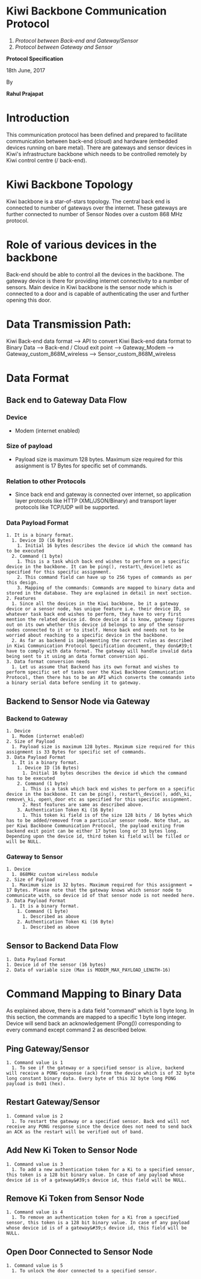 # Kiwi Backbone Communication Protocol

1. _Protocol between Back-end and Gateway/Sensor_
2. _Protocol between Gateway and Sensor_



**Protocol Specification**

18th June, 2017





By

**Rahul Prajapat**





















# Introduction

This communication protocol has been defined and prepared to facilitate communication between back-end (cloud) and hardware (embedded devices running on bare metal). There are gateways and sensor devices in Kiwi&#39;s infrastructure backbone which needs to be controlled remotely by Kiwi control centre (/ back-end).

# Kiwi Backbone Topology

Kiwi backbone is a star-of-stars topology. The central back end is connected to number of gateways over the internet. These gateways are further connected to number of Sensor Nodes over a custom 868 MHz protocol.

# Role of various devices in the backbone

Back-end should be able to control all the devices in the backbone. The gateway device is there for providing internet connectivity to a number of sensors. Main device in Kiwi backbone is the sensor node which is connected to a door and is capable of authenticating the user and further opening this door.

# Data Transmission Path:

Kiwi Back-end data format --&gt; API to convert Kiwi Back-end data format to Binary Data --&gt; Back-end / Cloud exit point --&gt; Gateway\_Modem --&gt; Gateway\_custom\_868M\_wireless --&gt; Sensor\_custom\_868M\_wireless

# Data Format

## Back end to Gateway Data Flow

### Device
- Modem (internet enabled)

### Size of payload
- Payload size is maximum 128 bytes. Maximum size required for this assignment is 17 Bytes for specific set of commands.

### Relation to other Protocols
- Since back end and gateway is connected over internet, so application layer protocols like HTTP (XML/JSON/Binary) and transport layer protocols like TCP/UDP will be supported.

### Data Payload Format
    1. It is a binary format.
      1. Device ID (16 Bytes)
        1. Initial 16 bytes describes the device id which the command has to be executed
      2. Command (1 byte)
        1. This is a task which back end wishes to perform on a specific device in the backbone. It can be ping(), restart\_device()etc as specified for this specific assignment.
        2. This command field can have up to 256 types of commands as per this design.
        3. Mapping of the commands: Commands are mapped to binary data and stored in the database. They are explained in detail in next section.
    2. Features
      1. Since all the devices in the Kiwi backbone, be it a gateway device or a sensor node, has unique feature i.e. their device ID, so whatever task back end wishes to perform, they have to very first mention the related device id. Once device id is know, gateway figures out on its own whether this device id belongs to any of the sensor nodes connected to it or to itself. Hence back end needs not to be worried about reaching to a specific device in the backbone.
      2. As far as backend is implementing the correct rules as described in Kiwi Communication Protocol Specification document, they don&#39;t have to comply with data format. The gateway will handle invalid data being sent to it using an data format conversion api.
    3. Data format conversion needs
      1. Let us assume that Backend has its own format and wishes to perform specific set of tasks over the Kiwi Backbone Communication Protocol, then there has to be an API which converts the commands into a binary serial data before sending it to gateway.

## Backend to Sensor Node via Gateway

### Backend to Gateway
    1. Device
      1. Modem (internet enabled)
    2. Size of Payload
      1. Payload size is maximum 128 bytes. Maximum size required for this assignment is 33 Bytes for specific set of commands.
    3. Data Payload Format
      1. It is a binary format.
        1. Device ID (16 Bytes)
          1. Initial 16 bytes describes the device id which the command has to be executed
        2. Command (1 byte)
          1. This is a task which back end wishes to perform on a specific device in the backbone. It can be ping(), restart\_device(), add\_ki, remove\_ki, open\_door etc as specified for this specific assignment.
          2. Rest features are same as described above.
        3. Authentication Token Ki (16 Byte)
          1. This token ki field is of the size 128 bits / 16 bytes which has to be added/removed from a particular sensor node. Note that, as per Kiwi Backbone Communication Protocol, the payload exiting from backend exit point can be either 17 bytes long or 33 bytes long. Depending upon the device id, third token ki field will be filled or will be NULL.

### Gateway to Sensor
    1. Device
      1. 868MHz custom wireless module
    2. Size of Payload
      1. Maximum size is 32 bytes. Maximum required for this assignment = 17 Bytes. Please note that the gateway knows which sensor node to communicate with, so device id of that sensor node is not needed here.
    3. Data Payload Format
      1. It is a binary format.
        1. Command (1 byte)
          1. Described as above
        2. Authentication Token Ki (16 Byte)
          1. Described as above

## Sensor to Backend Data Flow
    1. Data Payload Format
	1. Device id of the sensor (16 bytes)
	2. Data of variable size (Max is MODEM_MAX_PAYLOAD_LENGTH-16)


# Command Mapping to Binary Data
As explained above, there is a data field &quot;command&quot; which is 1 byte long. In this section, the commands are mapped to a specific 1 byte long integer. Device will send back an acknowledgement (Pong()) corresponding to every command except command 2 as described below.
## Ping Gateway/Sensor
    1. Command value is 1
      1. To see if the gateway or a specified sensor is alive, backend will receive a PONG response (ack) from the device which is of 32 byte long constant binary data. Every byte of this 32 byte long PONG payload is 0x01 (hex).
## Restart Gateway/Sensor
    1. Command value is 2
      1. To restart the gateway or a specified sensor. Back end will not receive any PONG response since the device does not need to send back an ACK as the restart will be verified out of band.
## Add New Ki Token to Sensor Node
    1. Command value is 3
      1. To add a new authentication token for a Ki to a specified sensor, this token is a 128 bit binary value. In case of any payload whose device id is of a gateway&#39;s device id, this field will be NULL.
## Remove Ki Token from Sensor Node
    1. Command value is 4
      1. To remove an authentication token for a Ki from a specified sensor, this token is a 128 bit binary value. In case of any payload whose device id is of a gateway&#39;s device id, this field will be NULL.
## Open Door Connected to Sensor Node
    1. Command value is 5
      1. To unlock the door connected to a specified sensor.